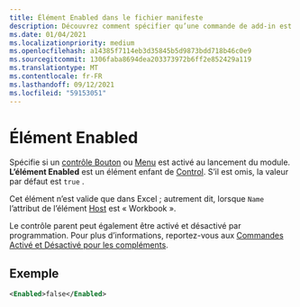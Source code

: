 ```yaml
---
title: Élément Enabled dans le fichier manifeste
description: Découvrez comment spécifier qu’une commande de add-in est désactivée au lancement du module.
ms.date: 01/04/2021
ms.localizationpriority: medium
ms.openlocfilehash: a14385f7114eb3d35845b5d9873bdd718b46c0e9
ms.sourcegitcommit: 1306faba8694dea203373972b6ff2e852429a119
ms.translationtype: MT
ms.contentlocale: fr-FR
ms.lasthandoff: 09/12/2021
ms.locfileid: "59153051"
---
```

# <a name="enabled-element"></a>Élément Enabled

Spécifie si un [contrôle Bouton](control.md#button-control) ou [Menu](control.md#menu-dropdown-button-controls) est activé au lancement du module. **L’élément Enabled** est un élément enfant de [Control](control.md). S’il est omis, la valeur par défaut est `true` .

Cet élément n’est valide que dans Excel ; autrement dit, lorsque `Name` l’attribut de l’élément [Host](host.md) est « Workbook ».

Le contrôle parent peut également être activé et désactivé par programmation. Pour plus d’informations, reportez-vous aux [Commandes Activé et Désactivé pour les compléments](../../design/disable-add-in-commands.md).

## <a name="example"></a>Exemple

```xml
<Enabled>false</Enabled>
```
